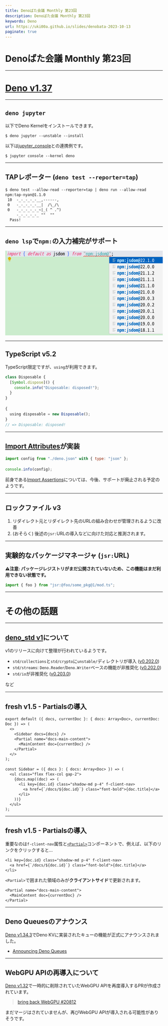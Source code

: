 ```yaml
---
title: Denoばた会議 Monthly 第23回
description: Denoばた会議 Monthly 第23回
keywords: Deno
url: https://uki00a.github.io/slides/denobata-2023-10-13
paginate: true
---
```


# Denoばた会議 Monthly 第23回

<!-- _class: lead -->

---

# [Deno v1.37](https://uki00a.github.io/deno-weekly/articles/deno/v1.37)

<!-- _class: lead -->

---

## `deno jupyter`

以下でDeno Kernelをインストールできます。

```shell
$ deno jupyter --unstable --install
```

以下は[jupyter_console](https://github.com/jupyter/jupyter_console)との連携例です。

```shell
$ jupyter console --kernel deno
```

---

## TAPレポーター (`deno test --reporter=tap`)

```shell
$ deno test --allow-read --reporter=tap | deno run --allow-read npm:tap-nyan@1.1.0 
 10  -_-_-_-_-__,------,
 0   -_-_-_-_-__|  /\_/\ 
 0   -_-_-_-_-_~|_( ^ .^) 
     -_-_-_-_-_ ""  "" 
  Pass!
```

---

## `deno lsp`で`npm:`の入力補完がサポート

![](./images/deno-v1.37-lsp-npm-completion.png)

---

## TypeScript v5.2

TypeScript限定ですが、`using`が利用できます。

```typescript
class Disposable {
  [Symbol.dispose]() {
    console.info("Disposable: disposed!");
  }
}

{
  using disposable = new Disposable();
}
// => Disposable: disposed!
```

---

## [Import Attributes](https://github.com/tc39/proposal-import-attributes)が実装

```javascript
import config from "./deno.json" with { type: "json" };

console.info(config);
```

前身である[Import Assertions](https://uki00a.github.io/deno-weekly/articles/2021/12/19)については、今後、サポートが廃止される予定のようです。

---

## ロックファイル v3

1. リダイレクト元とリダイレクト先のURLの組み合わせが管理されるように改善
1. (おそらく) 後述の`jsr:`URLの導入などに向けた対応と推測されます。

---

## 実験的なパッケージマネージャ (`jsr:`URL)

**⚠️注意: パッケージレジストリがまだ公開されていないため、この機能はまだ利用できない状態です。**

```javascript
import { foo } from "jsr:@foo/some_pkg@1/mod.ts";
```

---

# その他の話題

<!-- _class: lead -->

---

## [deno_std v1](https://github.com/denoland/deno_std/issues/3489)について

v1のリリースに向けて整理が行われているようです。

- `std/collections`と`std/crypto`に`unstable/`ディレクトリが導入 ([v0.202.0](https://uki00a.github.io/deno-weekly/articles/2023/09/24))
- `std/streams`: `Deno.Reader`/`Deno.Writer`ベースの機能が非推奨化 ([v0.202.0](https://uki00a.github.io/deno-weekly/articles/2023/09/24))
- `std/io`が非推奨化 ([v0.203.0](https://uki00a.github.io/deno-weekly/articles/2023/10/01))

など

---

## fresh v1.5 - Partialsの導入

```tsx
export default ({ docs, currentDoc }: { docs: Array<Doc>, currentDoc: Doc }) => (
  <>
    <Sidebar docs={docs} />
    <Partial name="docs-main-content">
      <MainContent doc={currentDoc} />
    </Partial>
  </>
);

const Sidebar = ({ docs }: { docs: Array<Doc> }) => (
  <ul class="flex flex-col gap-2">
    {docs.map((doc) => (
      <li key={doc.id} class="shadow-md p-4" f-client-nav>
        <a href={`/docs/${doc.id}`} class="font-bold">{doc.title}</a>
      </li>
    ))}
  </ul>
);
```

---

## fresh v1.5 - Partialsの導入

重要なのは`f-client-nav`属性と[`<Partial>`](https://deno.land/x/fresh@1.5.1/runtime.ts?doc=&s=Partial)コンポーネントで、例えば、以下のリンクをクリックすると...

```tsx
<li key={doc.id} class="shadow-md p-4" f-client-nav>
  <a href={`/docs/${doc.id}`} class="font-bold">{doc.title}</a>
</li>
```

`<Partial>`で囲まれた領域のみが**クライアントサイド**で更新されます。

```tsx
<Partial name="docs-main-content">
  <MainContent doc={currentDoc} />
</Partial>
```

---

## Deno Queuesのアナウンス

[Deno v1.34.3](https://uki00a.github.io/deno-weekly/articles/2023/06/18)でDeno KVに実装されたキューの機能が正式にアナウンスされました。

- [Announcing Deno Queues](https://deno.com/blog/queues)

---

## WebGPU APIの再導入について

[Deno v1.32](https://uki00a.github.io/deno-weekly/articles/deno/v1.32)で一時的に削除されていたWebGPU APIを再度導入するPRが作成されています。

> [bring back WebGPU #20812](https://github.com/denoland/deno/pull/20812)

まだマージはされていませんが、再びWebGPU APIが導入される可能性がありそうです。
